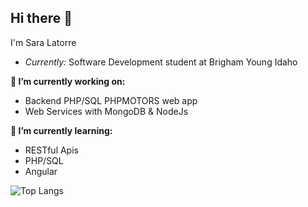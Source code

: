 <h2>Hi there 👋</h2>
I'm Sara Latorre

- <i>Currently:</i> Software Development student at Brigham Young Idaho

__🔭 I’m currently working on:__
- Backend PHP/SQL PHPMOTORS web app
- Web Services with MongoDB & NodeJs

__🌱 I’m currently learning:__
- RESTful Apis
- PHP/SQL
- Angular

![Top Langs](https://github-readme-stats.vercel.app/api/top-langs/?username=saraltr&layout=compact)

<!--
**saraltr/saraltr** is a ✨ _special_ ✨ repository because its `README.md` (this file) appears on your GitHub profile.

Here are some ideas to get you started:

- 🔭 I’m currently working on ...
- 🌱 I’m currently learning ...
- 👯 I’m looking to collaborate on ...
- 🤔 I’m looking for help with ...
- 💬 Ask me about ...
- 📫 How to reach me: ...
- 😄 Pronouns: ...
- ⚡ Fun fact: ...
-->
